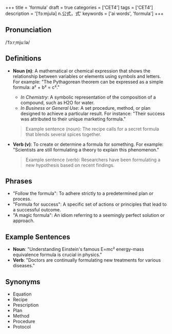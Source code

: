 +++
title = 'formula'
draft = true
categories = ['CET4']
tags = ['CET4']
description = '[ˈfɔːmjulə] n.公式，式'
keywords = ['ai words', 'formula']
+++

## Pronunciation
/ˈfɔːrˌmjuːlə/

## Definitions
- **Noun (n)**: A mathematical or chemical expression that shows the relationship between variables or elements using symbols and letters. For example: "The Pythagorean theorem can be expressed as a simple formula: a² + b² = c²."
  - _In Chemistry_: A symbolic representation of the composition of a compound, such as H2O for water.
  - _In Business or General Use_: A set procedure, method, or plan designed to achieve a particular result. For instance: "Their success was attributed to their unique marketing formula."

  > Example sentence (noun): The recipe calls for a secret formula that blends several spices together.

- **Verb (v)**: To create or determine a formula for something. For example: "Scientists are still formulating a theory to explain this phenomenon."

  > Example sentence (verb): Researchers have been formulating a new hypothesis based on recent findings.

## Phrases
- "Follow the formula": To adhere strictly to a predetermined plan or process.
- "Formula for success": A specific set of actions or principles that lead to a successful outcome.
- "A magic formula": An idiom referring to a seemingly perfect solution or approach.

## Example Sentences
- **Noun**: "Understanding Einstein's famous E=mc² energy-mass equivalence formula is crucial in physics."
- **Verb**: "Doctors are continually formulating new treatments for various diseases."

## Synonyms
- Equation
- Recipe
- Prescription
- Plan
- Method
- Procedure
- Protocol
